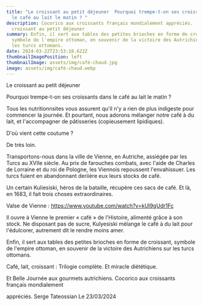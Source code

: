 ```yaml
---
title: "Le croissant au petit déjeuner  Pourquoi trempe-t-on ses croissants dans
  le café au lait le matin ? "
description: Cocorico aux croissants français mondialement appréciés. - Le
  croissant au petit déjeuner
summary: Enfin, il sert aux tables des petites brioches en forme de croissant,
  symbole de l'empire ottoman, en souvenir de la victoire des Autrichiens sur
  les turcs ottomans.
date: 2024-03-22T23:53:18.622Z
thumbnailImagePosition: left
thumbnailImage: assets/img/café-chaud.jpg
image: assets/img/café-chaud.webp
---
```

Le croissant au petit déjeuner

Pourquoi trempe-t-on ses croissants dans le café au lait le matin ? 

Tous les nutritionnsites vous assurent qu'il n'y a rien de plus indigeste pour commencer la journée. Et pourtant, nous adorons mélanger notre café à du lait, et l'accompagner de pâtisseries (copieusement lipidiques).

D'où vient cette coutume ?

De très loin.

Transportons-nous dans la ville de Vienne, en Autriche, assiégée par les Turcs au XVIIe siècle. Au prix de farouches combats, avec l'aide de Charles de Lorraine et du roi de Pologne, les Viennois repoussent l'envahissuer. Les turcs fuient en abandonnant deriière eux leurs stocks de café. 

Un certain Kuliesiski, héros de la bataille, récupère ces sacs de café. Et là, en 1683, il fait trois choses extraordinaires.

Valse de Vienne : https://www.youtube.com/watch?v=kUl9gUdr1Fc


Il ouvre à Vienne le premier « café » de l'Histoire, alimenté grâce à son stock. Ne disposant pas de sucre, Kulyesiski mélange le café à du lait pour l'édulcorer, autrement dit le rendre moins amer. 

Enfin, il sert aux tables des petites brioches en forme de croissant, symbole de l'empire ottoman, en souvenir de la victoire des Autrichiens sur les turcs ottomans.

Café, lait, croissant : Trilogie complète. Et miracle diététique.

Et Belle Journée aux gourmets autrichiens.
Cocorico aux croissants français mondialement 

appréciés. Serge Tateossian Le 23/03/2024
